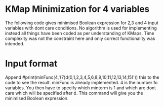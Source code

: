 # KMap Minimization for 4 variables
 
The following code gives minimised Boolean expression for 2,3 and 4 input variables with dont care conditions. No algorithm is used for implementing instead all things have been coded as per understanding of KMaps. Time complexity was not the constraint here and only correct functionality was intended.

# Input format
Append #print(minFunc(4,'(7)d(0,1,2,3,4,5,6,8,9,10,11,12,13,14,15)')) this to the code to see the result.
minFunc is already implemented. 4 is the number fo variables. You then have to specify which minterm is 1 and which are dont care which will be specified after d. This command will give you the minimised Boolean expression.
